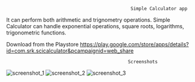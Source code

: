                                                   Simple Calculator app
It can perform both arithmetic and trignometry operations.
Simple Calculator can handle exponential operations, square roots, logarithms, trigonometric functions.

Download from the Playstore
https://play.google.com/store/apps/details?id=com.srk.scicalculator&pcampaignid=web_share

                                                 Screenshots 
![screenshot_1](https://github.com/user-attachments/assets/5b180603-f812-4b15-985a-e529fb1672c3)
![screenshot_2](https://github.com/user-attachments/assets/7c91bf69-b42c-45bd-93e1-9248d0ce18d9)
![screenshot_3](https://github.com/user-attachments/assets/cf28d1d1-c0bf-4603-b3ec-d36698157d0a)
